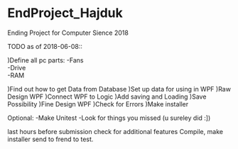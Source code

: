 # EndProject_Hajduk
Ending Project for Computer Sience 2018

TODO as of 2018-06-08::

)Define all pc parts:
  -Fans																						
  -Drive																			
  -RAM																												
  
)Find out how to get Data from Database
)Set up data for using in WPF
)Raw Design WPF
)Connect WPF to Logic
)Add saving and Loading
)Save Possibility
)Fine Design WPF
)Check for Errors
)Make installer

Optional:
  -Make Unitest
  -Look for things you missed (u sureley did :])
  
 last hours before submission check for additional features
 Compile, make installer send to frend to test.
